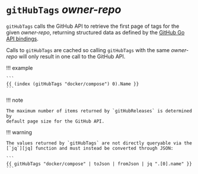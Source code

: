 # `gitHubTags` *owner-repo*

`gitHubTags` calls the GitHub API to retrieve the first page of tags for the
given *owner-repo*, returning structured data as defined by the
[GitHub Go API bindings][github-go].

Calls to `gitHubTags` are cached so calling `gitHubTags` with the same
*owner-repo* will only result in one call to the GitHub API.

!!! example

    ```
    {{ (index (gitHubTags "docker/compose") 0).Name }}
    ```

!!! note

    The maximum number of items returned by `gitHubReleases` is determined by
    default page size for the GitHub API.

!!! warning

    The values returned by `gitHubTags` are not directly queryable via the
    [`jq`][jq] function and must instead be converted through JSON:

    ```
    {{ gitHubTags "docker/compose" | toJson | fromJson | jq ".[0].name" }}
    ```

[github-go]: https://pkg.go.dev/github.com/google/go-github/v69/github#RepositoryTag
[jq]: /reference/templates/functions/jq.md
